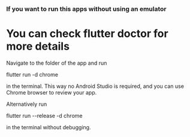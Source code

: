 ### If you want to run this apps without using an emulator
# You can check flutter doctor for more details

Navigate to the folder of the app and run 

flutter run -d chrome

in the terminal. This way no Android Studio is required, and you can use Chrome browser to review your app.

Alternatively run 

flutter run --release -d chrome

in the terminal without debugging.